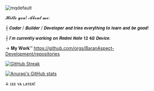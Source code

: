![mqdefault](https://github.com/AspectPower/AspectPower/assets/95100392/8f5b80c5-59af-4056-9b81-670315d2b3f6)

𝓗𝓮𝓵𝓵𝓸 𝔂𝓸𝓾! 𝓐𝓫𝓸𝓾𝓽 𝓶𝓮:

𝄞 𝘾𝙤𝙙𝙚𝙧 / 𝘽𝙪𝙞𝙡𝙙𝙚𝙧 / 𝘿𝙚𝙫𝙚𝙡𝙤𝙥𝙚𝙧 𝙖𝙣𝙙 𝙩𝙧𝙞𝙚𝙨 𝙚𝙫𝙚𝙧𝙮𝙩𝙝𝙞𝙣𝙜 𝙩𝙤 𝙡𝙚𝙖𝙧𝙣 𝙖𝙣𝙙 𝙗𝙚 𝙜𝙤𝙤𝙙!

𝄞 𝙄'𝙢 𝙘𝙪𝙧𝙧𝙚𝙣𝙩𝙡𝙮 𝙬𝙤𝙧𝙠𝙞𝙣𝙜 𝙤𝙣 𝙍𝙚𝙙𝙢𝙞 𝙉𝙤𝙩𝙚 𝟭𝟮 𝟰𝙂 𝘿𝙚𝙫𝙞𝙘𝙚.

→ 𝐌𝐲 𝐖𝐨𝐫𝐤™ https://github.com/orgs/BaranAspect-Development/repositories

[![GitHub Streak](https://streak-stats.demolab.com?user=AspectPower&theme=gruvbox-duo&hide_border=true&mode=weekly)](https://git.io/streak-stats)

[![Anurag's GitHub stats](https://github-readme-stats.vercel.app/api?username=AspectPower)](https://github.com/anuraghazra/github-readme-stats)

⁂ ꜱᴇᴇ ʏᴀ ʟᴀᴛᴇʀ!
